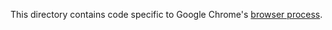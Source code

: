 This directory contains code specific to Google Chrome's [browser process].

[browser process]: https://www.chromium.org/developers/design-documents/multi-process-architecture/

